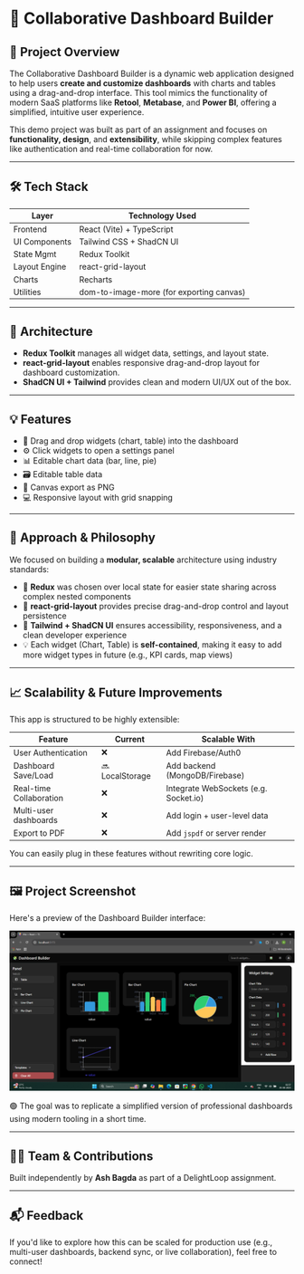# 🧱 Collaborative Dashboard Builder

## 🚀 Project Overview

The Collaborative Dashboard Builder is a dynamic web application designed to help users **create and customize dashboards** with charts and tables using a drag-and-drop interface. This tool mimics the functionality of modern SaaS platforms like **Retool**, **Metabase**, and **Power BI**, offering a simplified, intuitive user experience.

This demo project was built as part of an assignment and focuses on **functionality, design**, and **extensibility**, while skipping complex features like authentication and real-time collaboration for now.

---

## 🛠 Tech Stack

| Layer         | Technology Used                          |
|---------------|------------------------------------------|
| Frontend      | React (Vite) + TypeScript                |
| UI Components | Tailwind CSS + ShadCN UI                 |
| State Mgmt    | Redux Toolkit                            |
| Layout Engine | react-grid-layout                        |
| Charts        | Recharts                                 |
| Utilities     | dom-to-image-more (for exporting canvas) |

---

## 🧠 Architecture 

- **Redux Toolkit** manages all widget data, settings, and layout state.
- **react-grid-layout** enables responsive drag-and-drop layout for dashboard customization.
- **ShadCN UI + Tailwind** provides clean and modern UI/UX out of the box.

---

## 💡 Features

- 🧩 Drag and drop widgets (chart, table) into the dashboard
- ⚙️ Click widgets to open a settings panel
- 📊 Editable chart data (bar, line, pie)
- 🗃 Editable table data
- 💾 Canvas export as PNG
- 💻 Responsive layout with grid snapping

---

## 🎯 Approach & Philosophy

We focused on building a **modular, scalable** architecture using industry standards:

- 🔄 **Redux** was chosen over local state for easier state sharing across complex nested components
- 🧱 **react-grid-layout** provides precise drag-and-drop control and layout persistence
- 💅 **Tailwind + ShadCN UI** ensures accessibility, responsiveness, and a clean developer experience
- 💡 Each widget (Chart, Table) is **self-contained**, making it easy to add more widget types in future (e.g., KPI cards, map views)

---

## 📈 Scalability & Future Improvements

This app is structured to be highly extensible:

| Feature                    | Current | Scalable With |
|---------------------------|---------|-----------------------------|
| User Authentication       | ❌      | Add Firebase/Auth0          |
| Dashboard Save/Load       | 🔜 LocalStorage | Add backend (MongoDB/Firebase) |
| Real-time Collaboration   | ❌      | Integrate WebSockets (e.g. Socket.io) |
| Multi-user dashboards     | ❌      | Add login + user-level data |
| Export to PDF             | ❌      | Add `jspdf` or server render |

You can easily plug in these features without rewriting core logic.

---

## 🖼️ Project Screenshot

Here's a preview of the Dashboard Builder interface:

![Dashboard Screenshot](src/assets/1SS.png)



🟢 The goal was to replicate a simplified version of professional dashboards using modern tooling in a short time.

---

## 🙋‍♂️ Team & Contributions

Built independently by **Ash Bagda** as part of a DelightLoop assignment.

---

## 📬 Feedback

If you'd like to explore how this can be scaled for production use (e.g., multi-user dashboards, backend sync, or live collaboration), feel free to connect!



